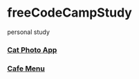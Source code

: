 # freeCodeCampStudy
personal study

### [Cat Photo App](https://dongs09.github.io/freeCodeCampStudy/CatPhotoApp.html)
### [Cafe Menu](https://dongs09.github.io/freeCodeCampStudy/CafeMenu.html)
